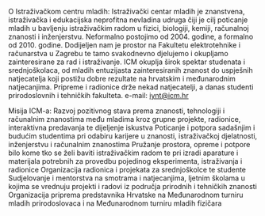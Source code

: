 O Istraživačkom centru mladih:
Istraživački centar mladih je znanstvena, istraživačka i edukacijska neprofitna nevladina udruga čiji je cilj poticanje mladih u bavljenju istraživačkim radom u fizici, biologiji, kemiji, računalnoj znanosti i inženjerstvu.
Neformalno postojimo od 2004. godine, a formalno od 2010. godine. Dodijeljen nam je prostor na Fakultetu elektrotehnike i računarstva u Zagrebu te tamo svakodnevno djelujemo i okupljamo zainteresirane za rad i istraživanje.
ICM okuplja širok spektar studenata i srednjoškolaca, od mladih entuzijasta zainteresiranih znanost do uspješnih natjecatelja koji postižu dobre rezultate na hrvatskim i međunarodnim natjecanjima. Pripreme i radionice drže nekad natjecatelji, a danas studenti prirodoslovnih i tehničkih fakulteta.
e-mail: iynt@icm.hr
 
Misija ICM-a:
Razvoj pozitivnog stava prema znanosti, tehnologiji i računalnim znanostima među mladima kroz grupne projekte, radionice, interaktivna predavanja te dijeljenje iskustva
Poticanje i potpora sadašnjim i budućim studentima pri odabiru karijere u znanosti, istraživačkoj djelatnosti, inženjerstvu i računalnim znanostima
Pružanje prostora, opreme i potpore bilo kome tko se želi baviti istraživačkim radom te pri izradi aparature i materijala potrebnih za provedbu pojedinog eksperimenta, istraživanja i radionice
Organizacija radionica i projekata za srednjoškolce te studente
Sudjelovanje i mentorstva na smotrama i natjecanjima, ljetnim školama u kojima se vrednuju projekti i radovi iz područja prirodnih i tehničkih znanosti
Organizacija priprema predstavnika Hrvatske na Međunarodnom turniru mladih prirodoslovaca i na  Međunarodnom turniru mladih fizičara